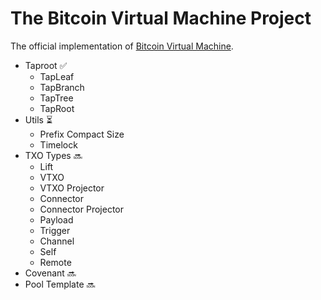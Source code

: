 # The Bitcoin Virtual Machine Project
The official implementation of  [Bitcoin Virtual Machine](https://brqgoo.medium.com/introducing-brollups-18ec4081f6e7). 

- Taproot ✅
    - TapLeaf 
    - TapBranch
    - TapTree
    - TapRoot
- Utils ⏳
    - Prefix Compact Size
    - Timelock
- TXO Types 🔜
    - Lift 
    - VTXO 
    - VTXO Projector 
    - Connector 
    - Connector Projector 
    - Payload
    - Trigger 
    - Channel 
    - Self 
    - Remote 
- Covenant 🔜
- Pool Template 🔜
